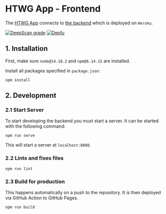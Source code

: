 # HTWG App - Frontend

The [HTWG App](https://github.com/htwg-app/htwg-app-front) connects to [the backend](https://github.com/htwg-app/htwg-app-back) which is deployed on `Heroku`.

[![DeepScan grade](https://deepscan.io/api/teams/16386/projects/19652/branches/513389/badge/grade.svg)](https://deepscan.io/dashboard#view=project&tid=16386&pid=19652&bid=513389) [![Depfu](https://badges.depfu.com/badges/52d12f581117f764415972538c569ced/overview.svg)](https://depfu.com/github/HTWG-App/htwg-app-front?project_id=33433)

## 1. Installation

First, make sure `node@14.18.2` and `npm@6.14.15` are installed.

Install all packages specified in `package.json`:

```shell
npm install
```


## 2. Development

### 2.1 Start Server

To start developing the backend you must start a server. It can be started with the following command:

```shell
npm run serve
```

This will start a server at `localhost:8080`.

### 2.2 Lints and fixes files

```shell
npm run lint
```

### 2.3 Build for production

This happens automatically on a push to the repository. It is then deployed via GitHub Action to GitHub Pages.
```shell
npm run build
```
